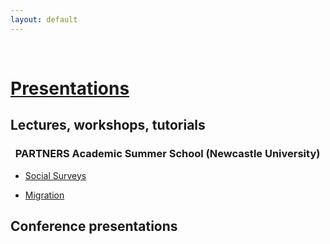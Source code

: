 ```yaml
---
layout: default
---
```


<br>

# <span style="text-decoration: underline">Presentations</span>

## Lectures, workshops, tutorials 

### &nbsp;&nbsp;PARTNERS Academic Summer School (Newcastle University)

- [Social Surveys](https://cgmoreh.github.io/webslides/PASS2022/SocialSurveys/2022-SocialSurveys)

- [Migration](https://cgmoreh.github.io/webslides/PASS2022/Migration/2022-Migration)


## Conference presentations